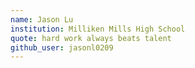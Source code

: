 ```yaml
---
name: Jason Lu
institution: Milliken Mills High School
quote: hard work always beats talent
github_user: jasonl0209
---
```

